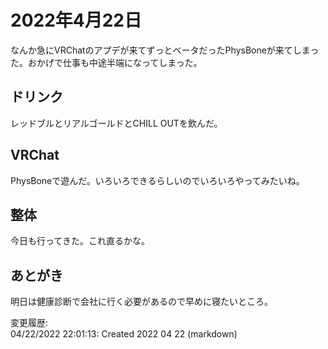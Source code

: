 # 2022年4月22日

なんか急にVRChatのアプデが来てずっとベータだったPhysBoneが来てしまった。おかげで仕事も中途半端になってしまった。

## ドリンク

レッドブルとリアルゴールドとCHILL OUTを飲んだ。

## VRChat

PhysBoneで遊んだ。いろいろできるらしいのでいろいろやってみたいね。

## 整体

今日も行ってきた。これ直るかな。

## あとがき

明日は健康診断で会社に行く必要があるので早めに寝たいところ。

変更履歴:  
04/22/2022 22:01:13: Created 2022 04 22 (markdown)  
